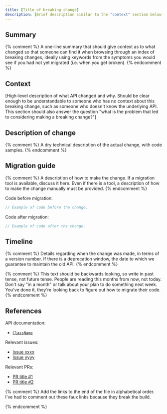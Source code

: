 ```yaml
---
title: [Title of breaking change]
description: [Brief description similar to the "context" section below.]
---
```


## Summary

{% comment %}
A one-line summary that should give context as to what changed
so that someone can find it when browsing through an index of
breaking changes, ideally using keywords from the symptoms you
would see if you had not yet migrated (i.e. when you get broken).
{% endcomment %}

## Context

[High-level description of what API changed and why.
Should be clear enough to be understandable to someone
who has no context about this breaking change,
such as someone who doesn't know the underlying API.
This section should also answer the question
"what is the problem that led to considering making
a breaking change?"]


## Description of change

{% comment %}
A dry technical description of the actual change,
with code samples.
{% endcomment %}

## Migration guide

{% comment %}
A description of how to make the change.
If a migration tool is available,
discuss it here. Even if there is a tool,
a description of how to make the change manually must be provided.
{% endcomment %}

Code before migration:

<!-- skip -->
```dart
// Example of code before the change.
```

Code after migration:

<!-- skip -->
```dart
// Example of code after the change.
```


## Timeline

{% comment %}
Details regarding when the change was made, in terms of a version number.
If there is a deprecation window,
the date to which we guarantee to maintain the old API.
{% endcomment %}

{% comment %}
This text should be backwards looking, so write in past tense,
not future tense. People are reading this months from now, not today.
Don't say "in a month" or talk about your plan to do something next week.
You've done it, they're looking back to figure out how to migrate their code.
{% endcomment %}


## References

API documentation:
* [`ClassName`]

Relevant issues:
* [Issue xxxx]
* [Issue yyyy]

Relevant PRs:
* [PR title #1]
* [PR title #2]

{% comment %}
Add the links to the end of the file in alphabetical order.
I've had to comment out these faux links because they break the build.

[`ClassName`]: {{site.api}}/flutter/[link_to_relevant_page].html
[Issue xxxx]: {{site.github}}/flutter/flutter/issues/[link_to_actual_issue]
[Issue yyyy]: {{site.github}}/flutter/flutter/issues/[link_to_actual_issue]
[PR title #1]: {{site.github}}/flutter/flutter/pull/[link_to_actual_pr]
[PR title #2]: {{site.github}}/flutter/flutter/pull/[link_to_actual_pr]
{% endcomment %}
